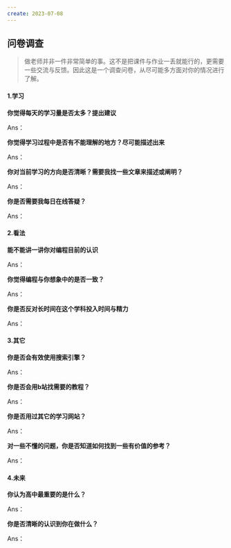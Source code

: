 ```yaml
---
create: 2023-07-08
---
```

## 问卷调查

> 做老师并非一件非常简单的事。这不是把课件与作业一丢就能行的，更需要一些交流与反馈。因此这是一个调查问卷，从尽可能多方面对你的情况进行了解。

#### 1.学习

**你觉得每天的学习量是否太多？提出建议**

Ans：

**你觉得学习过程中是否有不能理解的地方？尽可能描述出来**

Ans：

**你对当前学习的方向是否清晰？需要我找一些文章来描述或阐明？**

Ans：

**你是否需要我每日在线答疑？**

Ans：

#### 2.看法

**能不能讲一讲你对编程目前的认识**

Ans：

**你觉得编程与你想象中的是否一致？**

Ans：

**你是否反对长时间在这个学科投入时间与精力**

Ans：

#### 3.其它

**你是否会有效使用搜索引擎？**

Ans：

**你是否会用b站找需要的教程？**

Ans：

**你是否用过其它的学习网站？**

Ans：

**对一些不懂的问题，你是否知道如何找到一些有价值的参考？**

Ans：

#### 4.未来

**你认为高中最重要的是什么？**

Ans：

**你是否清晰的认识到你在做什么？**

Ans：

